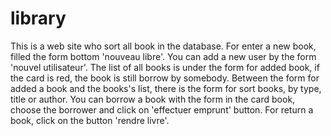 # library
This is a web site who sort all book in the database.
For enter a new book, filled the form bottom 'nouveau libre'.
You can add a new user by the form 'nouvel utilisateur'.
The list of all books is under the form for added book, if the card is red, the book is still borrow by somebody.
Between the form for added a book and the books's list, there is the form for sort books, by type, title or author.
You can borrow a book with the form in the card book, choose the borrower and click on 'effectuer emprunt' button.
For return a book, click on the button 'rendre livre'.
